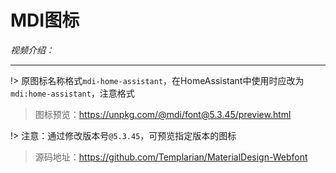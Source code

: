 # MDI图标

*视频介绍：*

---

!> 原图标名称格式`mdi-home-assistant`，在HomeAssistant中使用时应改为`mdi:home-assistant`，注意格式

> 图标预览：https://unpkg.com/@mdi/font@5.3.45/preview.html

!> 注意：通过修改版本号`@5.3.45`，可预览指定版本的图标

> 源码地址：https://github.com/Templarian/MaterialDesign-Webfont
